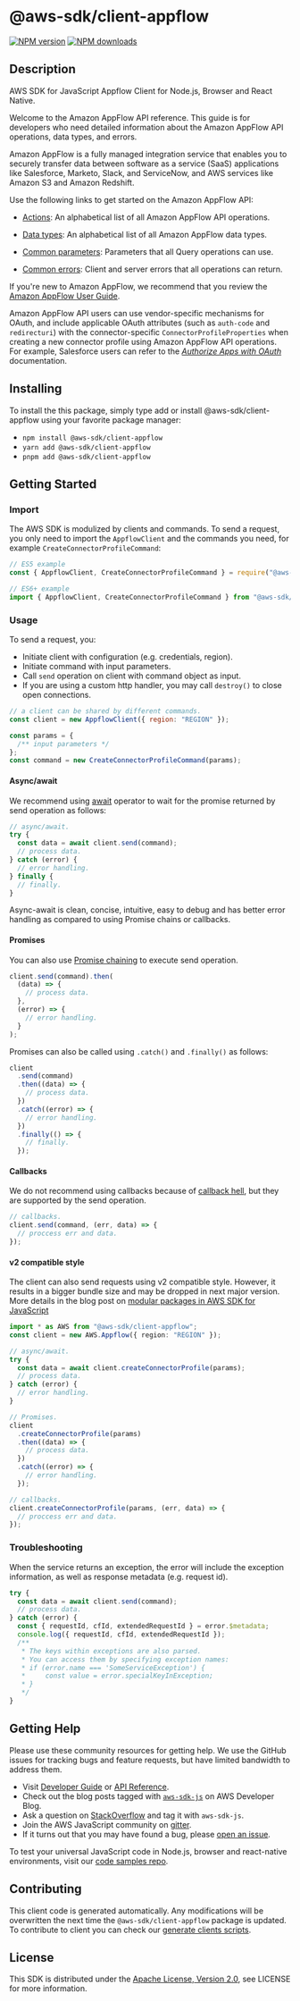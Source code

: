 # @aws-sdk/client-appflow

[![NPM version](https://img.shields.io/npm/v/@aws-sdk/client-appflow/latest.svg)](https://www.npmjs.com/package/@aws-sdk/client-appflow)
[![NPM downloads](https://img.shields.io/npm/dm/@aws-sdk/client-appflow.svg)](https://www.npmjs.com/package/@aws-sdk/client-appflow)

## Description

AWS SDK for JavaScript Appflow Client for Node.js, Browser and React Native.

<p>Welcome to the Amazon AppFlow API reference. This guide is for developers who need
detailed information about the Amazon AppFlow API operations, data types, and errors. </p>

<p>Amazon AppFlow is a fully managed integration service that enables you to securely
transfer data between software as a service (SaaS) applications like Salesforce, Marketo,
Slack, and ServiceNow, and AWS services like Amazon S3 and Amazon Redshift. </p>

<p>Use the following links to get started on the Amazon AppFlow API:</p>

<ul>
<li>
<p>
<a href="https://docs.aws.amazon.com/appflow/1.0/APIReference/API_Operations.html">Actions</a>: An alphabetical list of all Amazon AppFlow API operations.</p>
</li>
<li>
<p>
<a href="https://docs.aws.amazon.com/appflow/1.0/APIReference/API_Types.html">Data
types</a>: An alphabetical list of all Amazon AppFlow data types.</p>
</li>
<li>
<p>
<a href="https://docs.aws.amazon.com/appflow/1.0/APIReference/CommonParameters.html">Common parameters</a>: Parameters that all Query operations can use.</p>
</li>
<li>
<p>
<a href="https://docs.aws.amazon.com/appflow/1.0/APIReference/CommonErrors.html">Common
errors</a>: Client and server errors that all operations can return.</p>
</li>
</ul>

<p>If you're new to Amazon AppFlow, we recommend that you review the <a href="https://docs.aws.amazon.com/appflow/latest/userguide/what-is-appflow.html">Amazon AppFlow User
Guide</a>.</p>
<p>Amazon AppFlow API users can use vendor-specific mechanisms for OAuth, and include
applicable OAuth attributes (such as <code>auth-code</code> and <code>redirecturi</code>) with
the connector-specific <code>ConnectorProfileProperties</code> when creating a new connector
profile using Amazon AppFlow API operations. For example, Salesforce users can refer to the
<a href="https://help.salesforce.com/articleView?id=remoteaccess_authenticate.htm">
<i>Authorize Apps with OAuth</i>
</a> documentation.</p>

## Installing

To install the this package, simply type add or install @aws-sdk/client-appflow
using your favorite package manager:

- `npm install @aws-sdk/client-appflow`
- `yarn add @aws-sdk/client-appflow`
- `pnpm add @aws-sdk/client-appflow`

## Getting Started

### Import

The AWS SDK is modulized by clients and commands.
To send a request, you only need to import the `AppflowClient` and
the commands you need, for example `CreateConnectorProfileCommand`:

```js
// ES5 example
const { AppflowClient, CreateConnectorProfileCommand } = require("@aws-sdk/client-appflow");
```

```ts
// ES6+ example
import { AppflowClient, CreateConnectorProfileCommand } from "@aws-sdk/client-appflow";
```

### Usage

To send a request, you:

- Initiate client with configuration (e.g. credentials, region).
- Initiate command with input parameters.
- Call `send` operation on client with command object as input.
- If you are using a custom http handler, you may call `destroy()` to close open connections.

```js
// a client can be shared by different commands.
const client = new AppflowClient({ region: "REGION" });

const params = {
  /** input parameters */
};
const command = new CreateConnectorProfileCommand(params);
```

#### Async/await

We recommend using [await](https://developer.mozilla.org/en-US/docs/Web/JavaScript/Reference/Operators/await)
operator to wait for the promise returned by send operation as follows:

```js
// async/await.
try {
  const data = await client.send(command);
  // process data.
} catch (error) {
  // error handling.
} finally {
  // finally.
}
```

Async-await is clean, concise, intuitive, easy to debug and has better error handling
as compared to using Promise chains or callbacks.

#### Promises

You can also use [Promise chaining](https://developer.mozilla.org/en-US/docs/Web/JavaScript/Guide/Using_promises#chaining)
to execute send operation.

```js
client.send(command).then(
  (data) => {
    // process data.
  },
  (error) => {
    // error handling.
  }
);
```

Promises can also be called using `.catch()` and `.finally()` as follows:

```js
client
  .send(command)
  .then((data) => {
    // process data.
  })
  .catch((error) => {
    // error handling.
  })
  .finally(() => {
    // finally.
  });
```

#### Callbacks

We do not recommend using callbacks because of [callback hell](http://callbackhell.com/),
but they are supported by the send operation.

```js
// callbacks.
client.send(command, (err, data) => {
  // proccess err and data.
});
```

#### v2 compatible style

The client can also send requests using v2 compatible style.
However, it results in a bigger bundle size and may be dropped in next major version. More details in the blog post
on [modular packages in AWS SDK for JavaScript](https://aws.amazon.com/blogs/developer/modular-packages-in-aws-sdk-for-javascript/)

```ts
import * as AWS from "@aws-sdk/client-appflow";
const client = new AWS.Appflow({ region: "REGION" });

// async/await.
try {
  const data = await client.createConnectorProfile(params);
  // process data.
} catch (error) {
  // error handling.
}

// Promises.
client
  .createConnectorProfile(params)
  .then((data) => {
    // process data.
  })
  .catch((error) => {
    // error handling.
  });

// callbacks.
client.createConnectorProfile(params, (err, data) => {
  // proccess err and data.
});
```

### Troubleshooting

When the service returns an exception, the error will include the exception information,
as well as response metadata (e.g. request id).

```js
try {
  const data = await client.send(command);
  // process data.
} catch (error) {
  const { requestId, cfId, extendedRequestId } = error.$metadata;
  console.log({ requestId, cfId, extendedRequestId });
  /**
   * The keys within exceptions are also parsed.
   * You can access them by specifying exception names:
   * if (error.name === 'SomeServiceException') {
   *     const value = error.specialKeyInException;
   * }
   */
}
```

## Getting Help

Please use these community resources for getting help.
We use the GitHub issues for tracking bugs and feature requests, but have limited bandwidth to address them.

- Visit [Developer Guide](https://docs.aws.amazon.com/sdk-for-javascript/v3/developer-guide/welcome.html)
  or [API Reference](https://docs.aws.amazon.com/AWSJavaScriptSDK/v3/latest/index.html).
- Check out the blog posts tagged with [`aws-sdk-js`](https://aws.amazon.com/blogs/developer/tag/aws-sdk-js/)
  on AWS Developer Blog.
- Ask a question on [StackOverflow](https://stackoverflow.com/questions/tagged/aws-sdk-js) and tag it with `aws-sdk-js`.
- Join the AWS JavaScript community on [gitter](https://gitter.im/aws/aws-sdk-js-v3).
- If it turns out that you may have found a bug, please [open an issue](https://github.com/aws/aws-sdk-js-v3/issues/new/choose).

To test your universal JavaScript code in Node.js, browser and react-native environments,
visit our [code samples repo](https://github.com/aws-samples/aws-sdk-js-tests).

## Contributing

This client code is generated automatically. Any modifications will be overwritten the next time the `@aws-sdk/client-appflow` package is updated.
To contribute to client you can check our [generate clients scripts](https://github.com/aws/aws-sdk-js-v3/tree/main/scripts/generate-clients).

## License

This SDK is distributed under the
[Apache License, Version 2.0](http://www.apache.org/licenses/LICENSE-2.0),
see LICENSE for more information.
